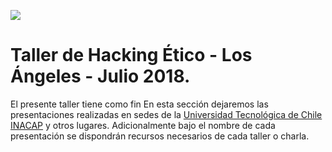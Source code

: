 
![](http://cms-site.inacap.cl/Assets/portal/img/logo-negro.png)

# Taller de Hacking Ético - Los Ángeles - Julio 2018. 

El presente taller tiene como fin
En esta sección dejaremos las presentaciones realizadas en sedes de la [Universidad Tecnológica de Chile INACAP](http://www.inacap.cl) y otros lugares.
Adicionalmente bajo el nombre de cada presentación se dispondrán recursos necesarios de cada taller o charla.
